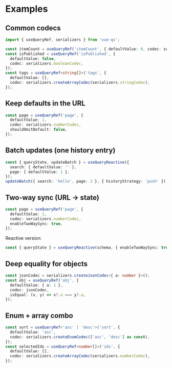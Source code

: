 # Examples

## Common codecs

```ts
import { useQueryRef, serializers } from 'vue-qs';

const itemCount = useQueryRef('itemCount', { defaultValue: 0, codec: serializers.numberCodec });
const isPublished = useQueryRef('isPublished', {
  defaultValue: false,
  codec: serializers.booleanCodec,
});
const tags = useQueryRef<string[]>('tags', {
  defaultValue: [],
  codec: serializers.createArrayCodec(serializers.stringCodec),
});
```

## Keep defaults in the URL

```ts
const page = useQueryRef('page', {
  defaultValue: 1,
  codec: serializers.numberCodec,
  shouldOmitDefault: false,
});
```

## Batch updates (one history entry)

```ts
const { queryState, updateBatch } = useQueryReactive({
  search: { defaultValue: '' },
  page: { defaultValue: 1 },
});
updateBatch({ search: 'hello', page: 2 }, { historyStrategy: 'push' });
```

## Two‑way sync (URL -> state)

```ts
const page = useQueryRef('page', {
  defaultValue: 1,
  codec: serializers.numberCodec,
  enableTwoWaySync: true,
});
```

Reactive version:

```ts
const { queryState } = useQueryReactive(schema, { enableTwoWaySync: true });
```

## Deep equality for objects

```ts
const jsonCodec = serializers.createJsonCodec<{ a: number }>();
const obj = useQueryRef('obj', {
  defaultValue: { a: 1 },
  codec: jsonCodec,
  isEqual: (x, y) => x?.a === y?.a,
});
```

## Enum + array combo

```ts
const sort = useQueryRef<'asc' | 'desc'>('sort', {
  defaultValue: 'asc',
  codec: serializers.createEnumCodec(['asc', 'desc'] as const),
});
const selectedIds = useQueryRef<number[]>('ids', {
  defaultValue: [],
  codec: serializers.createArrayCodec(serializers.numberCodec),
});
```
